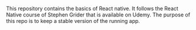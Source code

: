 This repository contains the basics of React native. It follows the React Native course of Stephen Grider that is available on Udemy. The purpose of this repo is to keep a stable version of the running app.
